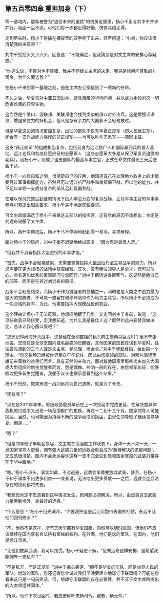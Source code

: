 ## 第五百零四章 重担加身（下）
零一基地内，那条被誉为“通往未来的道路”的机房走廊里，杨小千正与刘中千齐步并行，地面一尘不染，可他们每一步都走得好慢，仿佛深陷泥潭。

走到尽头时，杨小千将插在裤袋里的双手伸了出来，轻声问道：“小刘，你应该很清楚我的来意吧？”

刘中千摇摇头又点点头，回答道：“不能确定，但我猜您是对文主席的安排心存疑惑。”

“你这么说，不算对也不算错，我并不怀疑文主席的决定，我只是想问问尊敬的刘司令，为什么要选我？”

在杨小千来到零一基地之前，他在主席办公室接到了一项新的任命。

不久之后，华夏将对中亚五国出兵，营救落难的华侨同胞，并以武力手段消灭一切危害难民的异界生物。

这当然是个借口，俄联邦、美联邦也会找到类似的借口对外出兵，这是增强话语权、增强掌控力的好机会，但凡是存有余力的大国都不会轻易放过。

但是华夏这边的情况更加复杂，出征的部队不仅有华夏正规军（即人民保卫军），还会有一支作战能力强悍的非正规军——也可以称作志愿军——随同出征。

这支“非正规军”的组成相当复杂，包括前身为远江猎尸人和国际雇佣兵的猎人基地、远江老兵和各地自愿应征的志愿军人（这些志愿军大多是从保卫军复员退役的老兵）。而杨小千，则成了这支部队的最高军事主官，正式任命文件最迟三天后便会下达。

杨小千一向有自知之明，很清楚自己的斤两，他知道自己在处理地方政务上的才能要高过军事指挥能力，虽然经历过远江抗尸战争和南都保卫战，但以他的能力，并不足以率领一支成分复杂的部队远赴异国参战。

在难以保持完整后勤链的情况下投入瞬息万变的复杂战场，会对军事主官的军事素养与积累提出很高要求，杨小千并不满足这些要求。

可文主席偏偏选了杨小千来做这支部队的指挥官，这背后的原因不难想出：肯定是刘远舟说服了文主席。

所以，离开中南海后，杨小千马不停蹄地赶到零一基地，寻求解释。

面对杨小千的质问，刘中千毫不迟疑地给出答复：“因为您是最佳人选。”

“但我并不具备指挥大型战役的军事才能。”

“首先，战争不会轻易结束，您需要掌握指挥大型战役乃至主导战争的能力，所以您需要在更大规模的战场中获取经验。其次，没有哪位领导人是全才，您可以放心，会有更加优秀的军事顾问与您同行。”刘中千把话说得很客气，这显然是他自己的回答，而不是在转述刘远舟的原话。

战争不会轻易结束，而杨小千作为觉醒者的领袖之一，同时也是人类之中战力最为强大的觉醒者，不可能一直留在和平环境中作为地方主政官，所以杨小千必须成为一名合格的将军，为此，他需要指挥大规模战役的机会。

这个理由让杨小千无法反驳，他烦闷地踱了几步，又走回刘中千身前，说道：“这项任命我已经接受，但我想知道，为什么我是最佳人选？既然刘远舟要替我做决定，总该让我心服口服吧？”

“您还记得尚海歼灭战中，您曾经在全网直播的镜头前生擒两只巨龙吗？毫不夸张地说，您现在是全球范围内威名最盛的觉醒者，其他国家的国民在谈到华夏时，往往最先想到的三个人就是文主席、党总理、杨会长。”刘中千竖起食指，给出第一个理由，“您这张脸已经被世界民众牢牢记住，因此由您率领的部队，对那些渴望英雄前来营救的难民们而言，具有天然的亲和力，而对其他国家里那些尚未加入大国或大型组织的新生觉醒者而言，您是偶像、神明一般的存在，由您领军出征，能够吸收更多新生觉醒者，我想于议长也很乐意看到这个结果。”

杨小千恍然，原来尚海一战刘远舟为自己造势，就是为了今天。

“还有呢？”

“现在是2011年年末，省级政协委员早已在上一次换届中完成更替，在解决变异体危机的过程中又出现一场范围极广的更换，再过十二到十三个月，国家领导人可能换届，当然，也可能因为持续不断的战争而取消换届，由现任领导班子继续领导华夏。但是……”

“嗯？”

“但是领导班子早晚会换届，文主席在高强度工作状态下，身体一天不如一天，一旦国家领导人更替，拥有强大武装力量的远救会就会成为‘亟待解决的遗留问题’，您应该很清楚，国内不会永远容许这样一支不完全受到党和国家掌控的武装力量存在于华中腹地。”

“嗯。”杨小千点头，事实如此，不必逃避，远救会早晚要放弃武装，甚至，在杨小千和于谦拿不出更多利益——或者说，无法给出更多贡献——之后，远救会连合法存在的权利都将失去。

“我想您肯定不愿意看到这种情况发生，但问题必须解决，所以，由您将这支武装力量带到境外，是最好的选择。”

“什么意思？”杨小千目光渐冷，“你要我把这些远江同胞带去国外打仗，永远不让他们回归故乡？”

“不，当然不是这样，所有志愿军都有华夏国籍，自然可以随时回国，但他们不应该继续在国内享有合法持有军械的权利。在外面，他们是您的军队，在国内，他们是远江市民。”

“让他们放弃武装，我可以接受。”杨小千疑惑不解，“但刘远舟这样安排，是希望我能拥有一支私军？”

“不是私军，而是正规军。”刘中千摇头笑道，“但不是华夏的军队，而是世界人民的军队，地球的军队，您还记得您曾说过我们早晚要建立地球守卫联盟吗？可能在您看来这只是一句玩笑话，但，地球守卫联盟的存在必要性，并不亚于文主席所提出的人类命运共同体。”

“所以，也许下次见面时，我应该称呼您杨司令，或者，杨元帅。”

